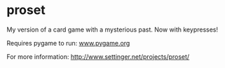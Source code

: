 proset
======

My version of a card game with a mysterious past. Now with keypresses!

Requires pygame to run: www.pygame.org

For more information: http://www.settinger.net/projects/proset/
